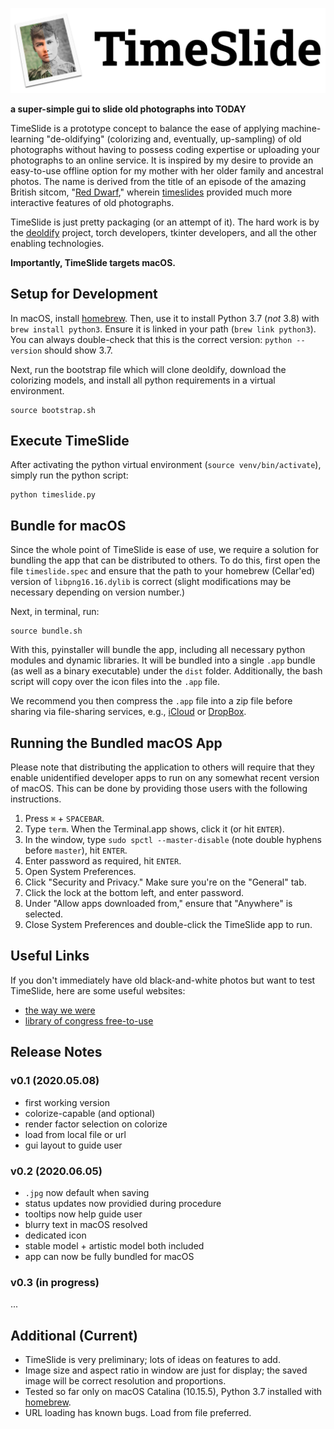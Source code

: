 ![TimeSlide](./imgs/logo.png)

__a super-simple gui to slide old photographs into TODAY__

TimeSlide is a prototype concept to balance the ease of applying machine-learning "de-oldifying" (colorizing and, eventually, up-sampling) of old photographs without having to possess coding expertise or uploading your photographs to an online service. It is inspired by my desire to provide an easy-to-use offline option for my mother with her older family and ancestral photos. The name is derived from the title of an episode of the amazing British sitcom, "[Red Dwarf](https://www.reddwarf.co.uk/news/index.cfm)," wherein [timeslides](https://en.wikipedia.org/wiki/Timeslides) provided much more interactive features of old photographs.

TimeSlide is just pretty packaging (or an attempt of it). The hard work is by the [deoldify](https://github.com/jantic/DeOldify) project, torch developers, tkinter developers, and all the other enabling technologies.

__Importantly, TimeSlide targets macOS.__

## Setup for Development

In macOS, install [homebrew](https://brew.sh). Then, use it to install Python 3.7 (*not* 3.8) with `brew install python3`. Ensure it is linked in your path (`brew link python3`). You can always double-check that this is the correct version: `python --version` should show 3.7.

Next, run the bootstrap file which will clone deoldify, download the colorizing models, and install all python requirements in a virtual environment.
```
source bootstrap.sh
```

## Execute TimeSlide

After activating the python virtual environment (`source venv/bin/activate`), simply run the python script:
```
python timeslide.py
```

## Bundle for macOS

Since the whole point of TimeSlide is ease of use, we require a solution for bundling the app that can be distributed to others. To do this, first open the file `timeslide.spec` and ensure that the path to your homebrew (Cellar'ed) version of `libpng16.16.dylib` is correct (slight modifications may be necessary depending on version number.) 

Next, in terminal, run:
```
source bundle.sh
```

With this, pyinstaller will bundle the app, including all necessary python modules and dynamic libraries. It will be bundled into a single `.app` bundle (as well as a binary executable) under the `dist` folder. Additionally, the bash script will copy over the icon files into the `.app` file.

We recommend you then compress the `.app` file into a zip file before sharing via file-sharing services, e.g., [iCloud](https://www.icloud.com) or [DropBox](https://www.dropbox.com).

## Running the Bundled macOS App

Please note that distributing the application to others will require that they enable unidentified developer apps to run on any somewhat recent version of macOS. This can be done by providing those users with the following instructions.

1. Press `⌘` + `SPACEBAR`.
2. Type `term`. When the Terminal.app shows, click it (or hit `ENTER`).
3. In the window, type `sudo spctl --master-disable` (note double hyphens before `master`), hit `ENTER`.
4. Enter password as required, hit `ENTER`.
5. Open System Preferences.
6. Click "Security and Privacy." Make sure you're on the "General" tab.
7. Click the lock at the bottom left, and enter password.
8. Under "Allow apps downloaded from," ensure that "Anywhere" is selected.
9. Close System Preferences and double-click the TimeSlide app to run.

## Useful Links

If you don't immediately have old black-and-white photos but want to test TimeSlide, here are some useful websites:

- [the way we were](https://www.reddit.com/r/TheWayWeWere/)
- [library of congress free-to-use](https://www.loc.gov/free-to-use/)

## Release Notes

### v0.1 (2020.05.08)

- first working version
- colorize-capable (and optional)
- render factor selection on colorize
- load from local file or url
- gui layout to guide user

### v0.2 (2020.06.05)

- `.jpg` now default when saving
- status updates now providied during procedure
- tooltips now help guide user
- blurry text in macOS resolved
- dedicated icon
- stable model + artistic model both included
- app can now be fully bundled for macOS

### v0.3 (in progress)

...

## Additional (Current)

- TimeSlide is very preliminary; lots of ideas on features to add.
- Image size and aspect ratio in window are just for display; the saved image will be correct resolution and proportions.
- Tested so far only on macOS Catalina (10.15.5), Python 3.7 installed with [homebrew](https://brew.sh).
- URL loading has known bugs. Load from file preferred.
